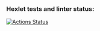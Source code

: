 ### Hexlet tests and linter status:
[![Actions Status](https://github.com/Nikolay-Shved/python-project-50/actions/workflows/hexlet-check.yml/badge.svg)](https://github.com/Nikolay-Shved/python-project-50/actions)